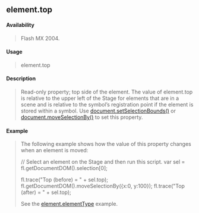## element.top

#### Availability

> Flash MX 2004.

#### Usage

> element.top

#### Description

> Read-only property; top side of the element. The value of element.top is relative to the upper left of the Stage for elements that are in a scene and is relative to the symbol’s registration point if the element is stored within a symbol. Use [document.setSelectionBounds()](#_bookmark304) or [document.moveSelectionBy()](#_bookmark242) to set this property.

#### Example

> The following example shows how the value of this property changes when an element is moved:
>
> // Select an element on the Stage and then run this script. var sel = fl.getDocumentDOM().selection\[0\];
>
> fl.trace("Top (before) = " + sel.top); fl.getDocumentDOM().moveSelectionBy({x:0, y:100}); fl.trace("Top (after) = " + sel.top);
>
> See the [element.elementType](#_bookmark377) example.
